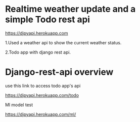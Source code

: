 # Realtime weather update and a simple Todo rest api 


https://djpyapi.herokuapp.com


1.Used a weather api to show the current weather status.

2.Todo app with django rest api.





# Django-rest-api overview

use this link to access todo app's api

https://djpyapi.herokuapp.com/todo



Ml model test

https://djpyapi.herokuapp.com/ml/
